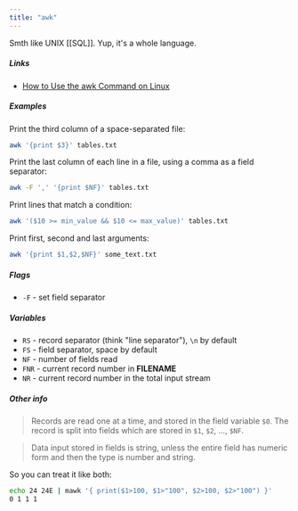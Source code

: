 ```yaml
---
title: "awk"
---
```


Smth like UNIX [[SQL]]. Yup, it's a whole language.
##### Links
- [How to Use the awk Command on Linux](https://www.howtogeek.com/562941/how-to-use-the-awk-command-on-linux/)
##### Examples
Print the third column of a space-separated file:
```bash
awk '{print $3}' tables.txt
```
Print the last column of each line in a file, using a comma as a field separator:
```bash
awk -F ',' '{print $NF}' tables.txt
```
Print lines that match a condition:
```bash
awk '($10 >= min_value && $10 <= max_value)' tables.txt
```
Print first, second and last arguments:
```bash
awk '{print $1,$2,$NF}' some_text.txt
```
##### Flags
- `-F` - set field separator
##### Variables
- `RS` - record separator (think "line separator"), `\n` by default
- `FS` - field separator, space by default
- `NF` - number of fields read
- `FNR` - current record number in **FILENAME**
- `NR` - current record number in the total input stream

##### Other info
> Records are read one at a time, and stored in the field variable `$0`. The record is split into fields which are stored in `$1`, `$2`, ..., `$NF`.

> Data input stored in fields is string, unless the entire field has numeric form and then the type is number and string.

So you can treat it like both:
```bash
echo 24 24E | mawk '{ print($1>100, $1>"100", $2>100, $2>"100") }'
0 1 1 1
```
